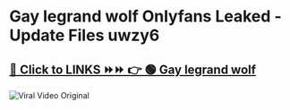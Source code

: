 
 # Gay legrand wolf Onlyfans Leaked - Update Files uwzy6

## <h2><a href="https://clipsfans.com/Gay_legrand_wolf&ref=git">🔗 Click to LINKS ⏩⏩ 👉 🟢 Gay legrand wolf </a></h2>

<a href="https://clipsfans.com/Gay_legrand_wolf&ref=git" rel="nofollow" data-target="animated-image.originalLink"><img src="https://i.ibb.co.com/xMMVF88/686577567.gif" alt="Viral Video Original" style="max-width: 100%; display: inline-block;" data-target="animated-image.originalImage"></a>

